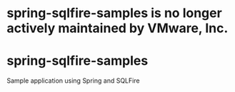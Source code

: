 # spring-sqlfire-samples is no longer actively maintained by VMware, Inc.

# spring-sqlfire-samples
Sample application using Spring and SQLFire
